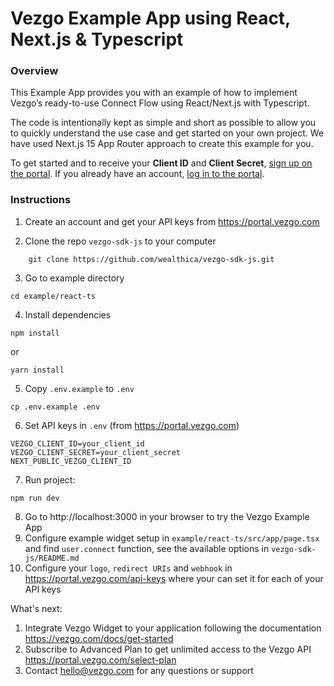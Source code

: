 # Vezgo Example App using React, Next.js & Typescript

### Overview

This Example App provides you with an example of how to implement Vezgo’s ready-to-use Connect Flow using React/Next.js with Typescript.

The code is intentionally kept as simple and short as possible to allow you to quickly understand the use case and get started on your own project. We have used Next.js 15 App Router approach to create this example for you.

To get started and to receive your **Client ID** and **Client Secret**, [sign up on the portal](https://portal.vezgo.com/sign-up). If you already have an account, [log in to the portal](https://portal.vezgo.com/sign-in).

### Instructions

1. Create an account and get your API keys from https://portal.vezgo.com

2. Clone the repo `vezgo-sdk-js` to your computer
```
    git clone https://github.com/wealthica/vezgo-sdk-js.git
```

3. Go to example directory
```
cd example/react-ts
```

4. Install dependencies
```
npm install
```
or
```
yarn install
```

5. Copy `.env.example` to `.env`

```
cp .env.example .env
```

6. Set API keys in `.env` (from https://portal.vezgo.com)

```
VEZGO_CLIENT_ID=your_client_id
VEZGO_CLIENT_SECRET=your_client_secret
NEXT_PUBLIC_VEZGO_CLIENT_ID
```

7. Run project:

```
npm run dev
```

8. Go to http://localhost:3000 in your browser to try the Vezgo Example App 
9. Configure example widget setup in `example/react-ts/src/app/page.tsx` and find `user.connect` function, see the available options in `vezgo-sdk-js/README.md`
10. Configure your `logo`, `redirect URIs` and `webhook` in https://portal.vezgo.com/api-keys where your can set it for each of your API keys

What's next:
1. Integrate Vezgo Widget to your application following the documentation https://vezgo.com/docs/get-started
2. Subscribe to Advanced Plan to get unlimited access to the Vezgo API https://portal.vezgo.com/select-plan
3. Contact hello@vezgo.com for any questions or support
